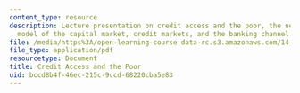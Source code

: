 ```yaml
---
content_type: resource
description: Lecture presentation on credit access and the poor, the neo-classical
  model of the capital market, credit markets, and the banking channel.
file: /media/https%3A/open-learning-course-data-rc.s3.amazonaws.com/14-771-development-economics-microeconomic-issues-and-policy-models-fall-2008/bccd8b4f46ec215c9ccd68220cba5e83_lec21_22.pdf
file_type: application/pdf
resourcetype: Document
title: Credit Access and the Poor
uid: bccd8b4f-46ec-215c-9ccd-68220cba5e83
---
```

